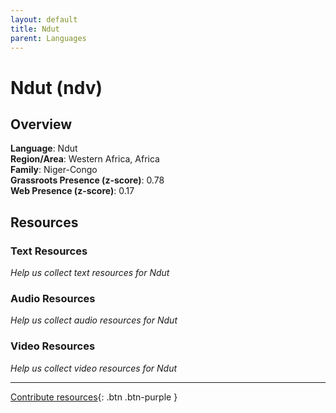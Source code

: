 ```yaml
---
layout: default
title: Ndut
parent: Languages
---
```


# Ndut (ndv)

## Overview

**Language**: Ndut  
**Region/Area**: Western Africa, Africa  
**Family**: Niger-Congo  
**Grassroots Presence (z-score)**: 0.78  
**Web Presence (z-score)**: 0.17  

## Resources

### Text Resources
*Help us collect text resources for Ndut*

### Audio Resources
*Help us collect audio resources for Ndut*

### Video Resources
*Help us collect video resources for Ndut*

---

[Contribute resources](https://forms.office.com/e/1SfLJx3u1r){: .btn .btn-purple }

